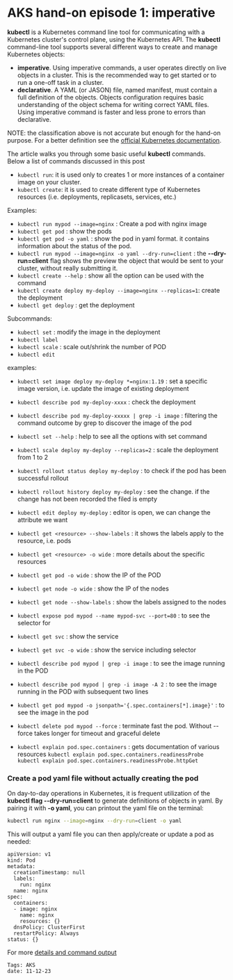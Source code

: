 
<properties
pageTitle= 'AKS hand-on episode 1: imperative'
description= "AKS hand-on episode 1: imperative"
services="AKS"
documentationCenter="https://github.com/fabferri/"
authors="fabferri"
editor="fabferri"/>

<tags
   ms.service="AKS"
   ms.devlang="AKS"
   ms.topic="article"
   ms.tgt_pltfrm="AKS"
   ms.workload="AKS"
   ms.date="19/12/2023"
   ms.author="fabferri" />

# AKS hand-on episode 1: imperative

**kubectl** is a Kubernetes command line tool for communicating with a Kubernetes cluster's control plane, using the Kubernetes API.
The **kubectl** command-line tool supports several different ways to create and manage Kubernetes objects:
- **imperative**. Using imperative commands, a user operates directly on live objects in a cluster. This is the recommended way to get started or to run a one-off task in a cluster. 
- **declarative**. A YAML (or JASON) file, named manifest, must contain a full definition of the objects. Objects configuration requires basic understanding of the object schema for writing correct YAML files.
Using imperative command is faster and less prone to errors than declarative. <br>

NOTE: the classification above is not accurate but enough for the hand-on purpose. For a better definition see the [official Kubernetes documentation](https://kubernetes.io/).

The article walks you through some basic useful **kubectl** commands. <br>
Below a list of commands discussed in this post
- `kubectl run`: it is used only to creates 1 or more instances of a container image on your cluster.
- `kubectl create`: it is used to create different type of Kubernetes resources (i.e. deployments, replicasets, services, etc.)

Examples: <br>
- `kubectl run mypod --image=nginx` : Create a pod with nginx image
- `kubectl get pod` : show the pods
- `kubectl get pod -o yaml` : show the pod in yaml format. it contains information about the status of the pod.
- `kubectl run mypod --image=nginx -o yaml --dry-run=client` : the **--dry-run=client** flag shows the preview the object that would be sent to your cluster, without really submitting it.
- `kubectl create --help` : show all the option can be used with the command
- `kubectl create deploy my-deploy --image=nginx --replicas=1`: create the deployment
- `kubectl get deploy` : get the deployment

Subcommands: <br>
- `kubectl set` : modify the image in the deployment
- `kubectl label`
- `kubectl scale` : scale out/shrink the number of POD
- `kubectl edit`

examples: <br>
- `kubectl set image deploy my-deploy *=nginx:1.19` : set a specific image version, i.e. update the image of existing deployment <br>
- `kubectl describe pod my-deploy-xxxx`  : check the deployment
- `kubectl describe pod my-deploy-xxxxx | grep -i image` : filtering the command outcome by grep to discover the image of the pod
- `kubectl set --help` : help to see all the options with set command

- `kubectl scale deploy my-deploy --replicas=2` : scale the deployment from 1 to 2
- `kubectl rollout status deploy my-deploy` : to check if the pod has been successful rollout
- `kubectl rollout history deploy my-deploy` : see the change. if the change has not been recorded the filed is empty
- `kubectl edit deploy my-deploy` : editor is open, we can change the attribute we want

- `kubectl get <resource> --show-labels` : it shows the labels apply to the resource, i.e. pods
- `kubectl get <resource> -o wide` : more details about the specific resources

- `kubectl get pod -o wide`   : show the IP of the POD
- `kubectl get node -o wide`  : show the IP of the nodes
- `kubectl get node --show-labels` : show the labels assigned to the nodes
- `kubectl expose pod mypod --name mypod-svc --port=80`    : to see the selector for 
- `kubectl get svc`  : show the service
- `kubectl get svc -o wide` : show the service including selector
- `kubectl describe pod mypod | grep -i image` : to see the image running in the POD
- `kubectl describe pod mypod | grep -i image -A 2` : to see the image running in the POD with subsequent two lines
- `kubectl get pod mypod -o jsonpath='{.spec.containers[*].image}'` : to see the image in the pod
- `kubectl delete pod mypod --force`   : terminate fast the pod. Without --force takes longer for timeout and graceful delete
- `kubectl explain pod.spec.containers` : gets documentation of various resources
   `kubectl explain pod.spec.containers.readinessProbe` <br>
   `kubectl explain pod.spec.containers.readinessProbe.httpGet` <br>



### Create a pod yaml file without actually creating the pod
On day-to-day operations in Kubernetes, it is frequent utilization of the **kubectl flag --dry-run=client** to generate definitions of objects in yaml. By pairing it with **-o yaml**, you can printout the yaml file on the terminal:
```bash
kubectl run nginx --image=nginx --dry-run=client -o yaml
```
This will output a yaml file you can then apply/create or update a pod as needed:
```
apiVersion: v1
kind: Pod
metadata:
  creationTimestamp: null
  labels:
    run: nginx
  name: nginx
spec:
  containers:
  - image: nginx
    name: nginx
    resources: {}
  dnsPolicy: ClusterFirst
  restartPolicy: Always
status: {}
```

For more [details and command output](./show-commands.md)





`Tags: AKS` <br>
`date: 11-12-23`

